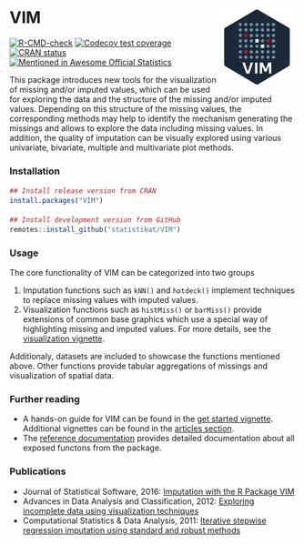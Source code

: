 # VIM <a href="https://statistikat.github.io/VIM/"><img src="man/figures/VIM-logo.png" align="right" style="height:138px;background:white" /></a>


[![R-CMD-check](https://github.com/statistikat/VIM/workflows/R-CMD-check/badge.svg)](https://github.com/statistikat/VIM/actions)
[![Codecov test coverage](https://codecov.io/gh/statistikat/VIM/branch/master/graph/badge.svg)](https://app.codecov.io/gh/statistikat/VIM?branch=master)
[![CRAN status](https://www.r-pkg.org/badges/version/VIM)](https://CRAN.R-project.org/package=VIM)
[![Mentioned in Awesome Official Statistics ](https://awesome.re/mentioned-badge.svg)](http://www.awesomeofficialstatistics.org)

This package introduces new tools for the visualization of missing and/or imputed values, which can be used for exploring the data and the structure of the missing and/or imputed values. Depending on this structure of the missing values, the corresponding methods may help to identify the mechanism generating the missings and allows to explore the data including missing values. In addition, the quality of imputation can be visually explored using various univariate, bivariate, multiple and multivariate plot methods.

### Installation

```r
## Install release version from CRAN
install.packages("VIM")

## Install development version from GitHub
remotes::install_github("statistikat/VIM")
```

### Usage

The core functionality of VIM can be categorized into two groups

1. Imputation functions such as `kNN()` and `hotdeck()` implement techniques
   to replace missing values with imputed values.
2. Visualization functions such as `histMiss()` or `barMiss()` provide extensions
   of common base graphics which use a special way of highlighting missing
   and imputed values. For more details, see the [visualization vignette](http://statistikat.github.io/VIM/articles/VisualImp.html).

Additionaly, datasets are included to showcase the functions mentioned above.
Other functions provide tabular aggregations of missings and visualization
of spatial data.

### Further reading

* A hands-on guide for VIM can be found in the [get started vignette](http://statistikat.github.io/VIM/articles/VIM.html). Additional
  vignettes can be found in the [articles section](http://statistikat.github.io/VIM/articles/).
* The [reference documentation](http://statistikat.github.io/VIM/reference)
  provides detailed documentation about all exposed functons from the package.
  
### Publications

* Journal of Statistical Software, 2016: [Imputation with the R Package VIM](https://www.researchgate.net/publication/309336197_Imputation_with_the_R_package_VIM)
* Advances in Data Analysis and Classification, 2012: [Exploring incomplete data using visualization techniques](https://www.researchgate.net/publication/226283718_Exploring_incomplete_data_using_visualization_techniques)
* Computational Statistics & Data Analysis, 2011: [Iterative stepwise regression imputation using standard
and robust methods](http://file.statistik.tuwien.ac.at/filz/papers/CSDA11TKF.pdf)
